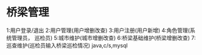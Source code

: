 # 桥梁管理
1:用户登录/退出
2:用户管理(用户增删改查)
3:用户注册(用户新增)
4:角色管理(系统管理员，
巡检员)
5:城市维护(城市增删改查)
6:桥梁基础维护(桥梁增删改查)
7:巡查维护(巡检员输入桥梁巡检情况)
java,c/s,mysql
